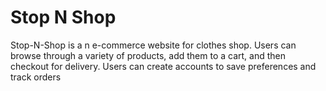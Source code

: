 # Stop N Shop

Stop-N-Shop is a n e-commerce website for clothes shop. Users can browse through a variety of products, add them to a cart, and then checkout for delivery. Users can create accounts to save preferences and track orders

